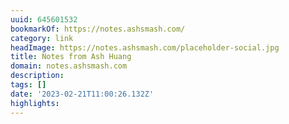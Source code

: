```yaml
---
uuid: 645601532
bookmarkOf: https://notes.ashsmash.com/
category: link
headImage: https://notes.ashsmash.com/placeholder-social.jpg
title: Notes from Ash Huang
domain: notes.ashsmash.com
description: 
tags: []
date: '2023-02-21T11:00:26.132Z'
highlights: 
---
```





